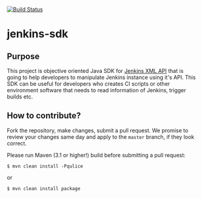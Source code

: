 [![Build Status](https://travis-ci.org/aistomin/jenkins-sdk.svg?branch=master)](https://travis-ci.org/aistomin/jenkins-sdk)

# jenkins-sdk

## Purpose

This project is objective oriented Java SDK for 
[Jenkins XML API](https://wiki.jenkins-ci.org/display/JENKINS/Remote+access+API) 
that is going to help developers to manipulate Jenkins instance using it's API.
This SDK can be useful for developers who creates CI scripts or other environment
software that needs to read information of Jenkins, trigger builds etc.

## How to contribute?

Fork the repository, make changes, submit a pull request.
We promise to review your changes same day and apply to
the `master` branch, if they look correct.

Please run Maven (3.1 or higher!) build before submitting a pull request:

```
$ mvn clean install -Pqulice
```

or

```
$ mvn clean install package
```
